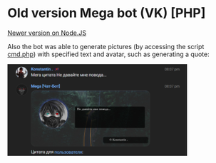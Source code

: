 # Old version Mega bot (VK) [PHP]

[Newer version on Node.JS](../)

Also the bot was able to generate pictures (by accessing the script [cmd.php](./cmd.php)) with specified text and avatar, such as generating a quote:

<p>
    <img width="80%" src="./readme-resources/bot-quotation.png">
</p>